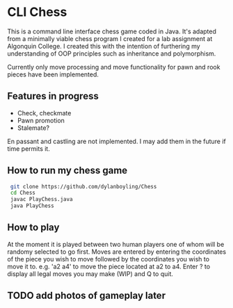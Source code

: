 # CLI Chess
This is a command line interface chess game coded in Java. It's adapted from a minimally viable chess program I created for a lab assignment at Algonquin College. 
I created this with the intention of furthering my understanding of OOP principles such as inheritance and polymorphism. 

Currently only move processing and move functionality for pawn and rook pieces have been implemented. 


## Features in progress

* Check, checkmate
* Pawn promotion
* Stalemate?

En passant and castling are not implemented. I may add them in the future if time permits it. 


## How to run my chess game

```sh
 git clone https://github.com/dylanboyling/Chess
 cd Chess
 javac PlayChess.java
 java PlayChess
```


## How to play

At the moment it is played between two human players one of whom will be randomy selected to go first.
Moves are entered by entering the coordinates of the piece you wish to move followed by the coordinates you wish to move it to.
e.g. 'a2 a4' to move the piece located at a2 to a4. 
Enter ? to display all legal moves you may make (WIP) and Q to quit.


## TODO add photos of gameplay later
